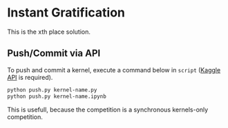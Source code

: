 # Instant Gratification
This is the xth place solution.

## Push/Commit via API
To push and commit a kernel, execute a command below in `script` ([Kaggle API](https://github.com/Kaggle/kaggle-api) is required).
```bash
python push.py kernel-name.py
python push.py kernel-name.ipynb
```
This is usefull, because the competition is a synchronous kernels-only competition.